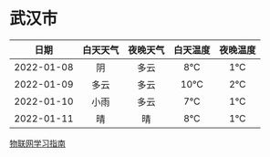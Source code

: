 # 武汉市
|日期|白天天气|夜晚天气|白天温度|夜晚温度|
|:--:|:--:|:--:|:--:|:--:|
|2022-01-08|阴|多云|8℃|1℃|
|2022-01-09|多云|多云|10℃|2℃|
|2022-01-10|小雨|多云|7℃|1℃|
|2022-01-11|晴|晴|8℃|1℃|
 
[物联网学习指南](http://doc.lziqi.top/IoT)
